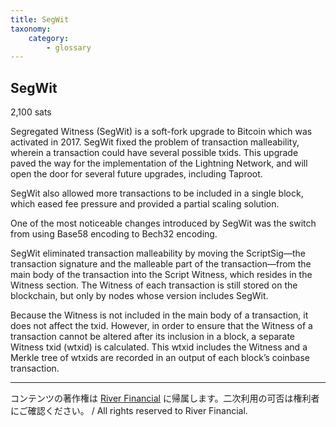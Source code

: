 ```yaml
---
title: SegWit
taxonomy:
    category:
        - glossary
---
```


## SegWit
2,100 sats

Segregated Witness (SegWit) is a soft-fork upgrade to Bitcoin which was activated in 2017. SegWit fixed the problem of transaction malleability, wherein a transaction could have several possible txids. This upgrade paved the way for the implementation of the Lightning Network, and will open the door for several future upgrades, including Taproot.

SegWit also allowed more transactions to be included in a single block, which eased fee pressure and provided a partial scaling solution.

One of the most noticeable changes introduced by SegWit was the switch from using Base58 encoding to Bech32 encoding.

SegWit eliminated transaction malleability by moving the ScriptSig—the transaction signature and the malleable part of the transaction—from the main body of the transaction into the Script Witness, which resides in the Witness section. The Witness of each transaction is still stored on the blockchain, but only by nodes whose version includes SegWit.

Because the Witness is not included in the main body of a transaction, it does not affect the txid. However, in order to ensure that the Witness of a transaction cannot be altered after its inclusion in a block, a separate Witness txid (wtxid) is calculated. This wtxid includes the Witness and a Merkle tree of wtxids are recorded in an output of each block’s coinbase transaction.


---
コンテンツの著作権は [River Financial](https://river.com/) に帰属します。二次利用の可否は権利者にご確認ください。 / All rights reserved to River Financial.
